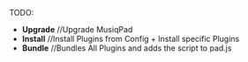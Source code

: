 TODO:
* **Upgrade** //Upgrade MusiqPad
* **Install** //Install Plugins from Config + Install specific Plugins
* **Bundle** //Bundles All Plugins and adds the script to pad.js
